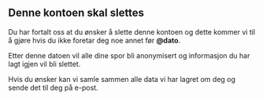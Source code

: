 ## Denne kontoen skal slettes

Du har fortalt oss at du ønsker å slette denne kontoen og dette kommer vi til å
gjøre hvis du ikke foretar deg noe annet før **@dato**.

Etter denne datoen vil alle dine spor bli anonymisert og informasjon du har lagt
igjen vil bli slettet.

Hvis du ønsker kan vi samle sammen alle data vi har lagret om deg og sende det
til deg på e-post.